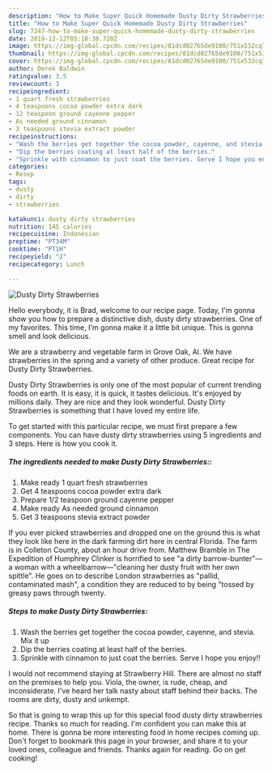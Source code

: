 ```yaml
---
description: "How to Make Super Quick Homemade Dusty Dirty Strawberries"
title: "How to Make Super Quick Homemade Dusty Dirty Strawberries"
slug: 7247-how-to-make-super-quick-homemade-dusty-dirty-strawberries
date: 2019-12-12T05:18:38.720Z
image: https://img-global.cpcdn.com/recipes/81dcd02765de9100/751x532cq70/dusty-dirty-strawberries-recipe-main-photo.jpg
thumbnail: https://img-global.cpcdn.com/recipes/81dcd02765de9100/751x532cq70/dusty-dirty-strawberries-recipe-main-photo.jpg
cover: https://img-global.cpcdn.com/recipes/81dcd02765de9100/751x532cq70/dusty-dirty-strawberries-recipe-main-photo.jpg
author: Derek Baldwin
ratingvalue: 3.5
reviewcount: 3
recipeingredient:
- 1 quart fresh strawberries
- 4 teaspoons cocoa powder extra dark
- 12 teaspoon ground cayenne pepper
- As needed ground cinnamon
- 3 teaspoons stevia extract powder
recipeinstructions:
- "Wash the berries get together the cocoa powder, cayenne, and stevia. Mix it up"
- "Dip the berries coating at least half of the berries."
- "Sprinkle with cinnamon to just coat the berries. Serve I hope you enjoy!!"
categories:
- Resep
tags:
- dusty
- dirty
- strawberries

katakunci: dusty dirty strawberries
nutrition: 145 calories
recipecuisine: Indonesian
preptime: "PT34M"
cooktime: "PT1H"
recipeyield: "2"
recipecategory: Lunch

---
```



![Dusty Dirty Strawberries](https://img-global.cpcdn.com/recipes/81dcd02765de9100/751x532cq70/dusty-dirty-strawberries-recipe-main-photo.jpg)

Hello everybody, it is Brad, welcome to our recipe page. Today, I'm gonna show you how to prepare a distinctive dish, dusty dirty strawberries. One of my favorites. This time, I'm gonna make it a little bit unique. This is gonna smell and look delicious.

We are a strawberry and vegetable farm in Grove Oak, Al. We have strawberries in the spring and a variety of other produce. Great recipe for Dusty Dirty Strawberries.

Dusty Dirty Strawberries is only one of the most popular of current trending foods on earth. It is easy, it is quick, it tastes delicious. It's enjoyed by millions daily. They are nice and they look wonderful. Dusty Dirty Strawberries is something that I have loved my entire life.


To get started with this particular recipe, we must first prepare a few components. You can have dusty dirty strawberries using 5 ingredients and 3 steps. Here is how you cook it.

##### The ingredients needed to make Dusty Dirty Strawberries::

1. Make ready 1 quart fresh strawberries
1. Get 4 teaspoons cocoa powder extra dark
1. Prepare 1/2 teaspoon ground cayenne pepper
1. Make ready As needed ground cinnamon
1. Get 3 teaspoons stevia extract powder


If you ever picked strawberries and dropped one on the ground this is what they look like here in the dark farming dirt here in central Florida. The farm is in Colleton County, about an hour drive from. Matthew Bramble in The Expedition of Humphrey Clinker is horrified to see &#34;a dirty barrow-bunter&#34;—a woman with a wheelbarrow—&#34;cleaning her dusty fruit with her own spittle&#34;. He goes on to describe London strawberries as &#34;pallid, contaminated mash&#34;, a condition they are reduced to by being &#34;tossed by greasy paws through twenty. 

##### Steps to make Dusty Dirty Strawberries:

1. Wash the berries get together the cocoa powder, cayenne, and stevia. Mix it up
1. Dip the berries coating at least half of the berries.
1. Sprinkle with cinnamon to just coat the berries. Serve I hope you enjoy!!


I would not recommend staying at Strawberry Hill. There are almost no staff on the premises to help you. Viola, the owner, is rude, cheap, and inconsiderate. I&#39;ve heard her talk nasty about staff behind their backs. The rooms are dirty, dusty and unkempt. 

So that is going to wrap this up for this special food dusty dirty strawberries recipe. Thanks so much for reading. I'm confident you can make this at home. There is gonna be more interesting food in home recipes coming up. Don't forget to bookmark this page in your browser, and share it to your loved ones, colleague and friends. Thanks again for reading. Go on get cooking!
